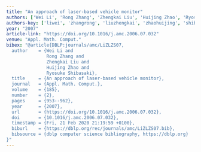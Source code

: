 ```yaml
---
title: "An approach of laser-based vehicle monitor"
authors: ['Wei Li', 'Rong Zhang', 'Zhengkai Liu', 'Huijing Zhao', 'Ryosuke Shibasaki']
authors-key: ['liwei', 'zhangrong', 'liuzhengkai', 'zhaohuijing', 'shibasakiryosuke']
year: "2007"
article-link: "https://doi.org/10.1016/j.amc.2006.07.032"
venue: "Appl. Math. Comput."
bibex: "@article{DBLP:journals/amc/LiZLZS07,
  author    = {Wei Li and
               Rong Zhang and
               Zhengkai Liu and
               Huijing Zhao and
               Ryosuke Shibasaki},
  title     = {An approach of laser-based vehicle monitor},
  journal   = {Appl. Math. Comput.},
  volume    = {185},
  number    = {2},
  pages     = {953--962},
  year      = {2007},
  url       = {https://doi.org/10.1016/j.amc.2006.07.032},
  doi       = {10.1016/j.amc.2006.07.032},
  timestamp = {Fri, 21 Feb 2020 21:19:59 +0100},
  biburl    = {https://dblp.org/rec/journals/amc/LiZLZS07.bib},
  bibsource = {dblp computer science bibliography, https://dblp.org}
}"
---
```

